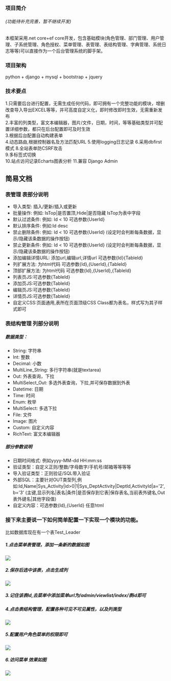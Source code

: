 ### 项目简介
###### (功能待补充完善，暂不继续开发)
本框架采用.net core+ef core开发，包含基础模块(角色管理、部门管理、用户管理、子系统管理、角色授权、菜单管理、表管理、表结构管理、字典管理、系统日志等等)可以直接作为一个后台管理系统的脚手架。
### 项目架构
python + django + mysql + bootstrap + jquery
### 技术要点
1.只需要后台进行配置，无需生成任何代码，即可拥有一个完整功能的模块，增删改查导入导出EXCEL等等，并可高度自定义化，即时修改即时生效，无需重新发布  
2.丰富的列类型，富文本编辑器，图片/文件，日期，时间，等等基础类型并可配置详细参数，都只在后台配置即可及时生效  
3.根据后台配置自动构建表单  
4.动态路由,根据控制器名及方法匹配URL
5.使用logging日志记录
6.采用dbfirst模式
8.全站表单防CSRF攻击  
9.多标签式切换  
10.站点访问记录Echarts图表分析
11.兼容 Django Admin

## 简易文档
### 表管理 表部分说明
- 导入类型: 插入/更新/插入或更新  
- 批量操作: 例如: IsTop|是否置顶,Hide|是否隐藏 IsTop为表中字段  
- 默认过滤条件: 例如: Id < 10 可选参数{UserId}  
- 默认排序条件: 例如:Id desc  
- 禁止删除条件: 例如: Id < 10 可选参数{UserId}  (设定时会判断每条数据，显示/隐藏该条数据的操作按钮)
- 禁止更新条件: 例如: Id < 10 可选参数{UserId}  (设定时会判断每条数据，显示/隐藏该条数据的操作按钮)
- 添加编辑详情URL: 添加url,编辑url,详情url  可选参数{Id}{TableId}
- 列扩展方法: 为html代码 可选参数{Id},{UserId},{TableId}  
- 顶部扩展方法: 为html代码 可选参数{Id},{UserId},{TableId}  
- 列表页JS:可选参数{TableId}
- 添加页JS:可选参数{TableId} 
- 编辑页JS:可选参数{TableId}
- 详情页JS:可选参数{TableId}
- 自定义CSS:页面通用,表所在页面顶级CSS Class都为表名，样式写为其子样式即可  
### 表结构管理 列部分说明
##### 数据类型：
- String: 字符串
- Int: 整数
- Decimal: 小数
- MultiLine_String: 多行字符串(就是textarea)
- Out: 外表查询，下拉
- MultiSelect_Out: 多选外表查询，下拉,并可保存数据到外表
- Datetime: 日期
- Time: 时间
- Enum: 枚举
- MultiSelect: 多选下拉
- File: 文件
- Image: 图片
- Custom: 自定义内容
- RichText: 富文本编辑器
##### 部分参数说明
- 日期时间格式: 例如yyyy-MM-dd HH:mm:ss  
- 验证类型：自定义正则/整数/字母数字/手机号/邮箱等等等等  
- 导入验证类型：正则验证/SQL带入验证  
- 外部SQL：主要针对OUT类型列,例如:Id,Name|Sys_Activity|id>0|1|Sys_DeptActivity|DeptId,ActivityId|a='2',b='3' (主键,显示列名|表名|条件|是否保存到它表|保存表名,当前表外键名,Out表外键名|其他字段值)  
- 自定义内容：可选参数{Id},{UserId} 任意html  

### 接下来主要说一下如何简单配置一下实现一个模块的功能。
比如数据库现在有一个表Test_Leader
##### 1.点击菜单表管理，添加一条新的数据如图
![](https://i.loli.net/2019/10/30/gbtRwyQvS7VosdJ.png)
##### 2.保存后选中该表，点击生成列
![](https://i.loli.net/2019/10/30/nmP3CJEXDOew6VR.png)
##### 3.记住该表Id,去菜单中添加菜单url为/admin/viewlist/index/表id即可
##### 4.点击表结构管理，配置各种可见不可见属性，以及列类型
![](https://i.loli.net/2019/10/30/ud2Q1Z7EB65Jq4R.png)
##### 5.配置用户角色菜单的权限即可
![](https://i.loli.net/2019/10/30/kP6rznw2EC5cegQ.png)
##### 6.访问菜单 效果如图
![](https://i.loli.net/2019/10/30/wZndUxRQk2oD3FM.png)
